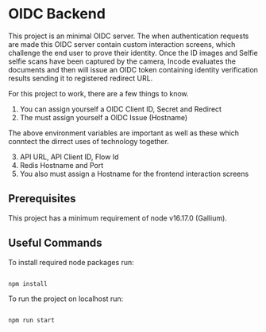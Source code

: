 # OIDC Backend

This project is an minimal OIDC server.  The when authentication requests are made this OIDC server contain custom interaction screens, which challenge the end user to prove  their identity.  Once the ID images and Selfie selfie scans have been captured by the camera, Incode evaluates the documents and then will issue an OIDC token containing identity verification results sending it to registered redirect URL.

For this project to work, there are a few things to know.

1) You can assign yourself a OIDC Client ID, Secret and Redirect   
2) The must assign yourself a OIDC Issue (Hostname)
 

The above environment variables are important as well as these which conntect the dirrect uses of technology together.


 3) API URL, API Client ID, Flow Id
 4) Redis Hostname and Port
 5) You also must assign a Hostname for the frontend interaction screens


## Prerequisites

This project has a minimum requirement of node v16.17.0 (Gallium).

## Useful Commands

To install required node packages run:

```

npm install

```

To run the project on localhost run:

```

npm run start

```




